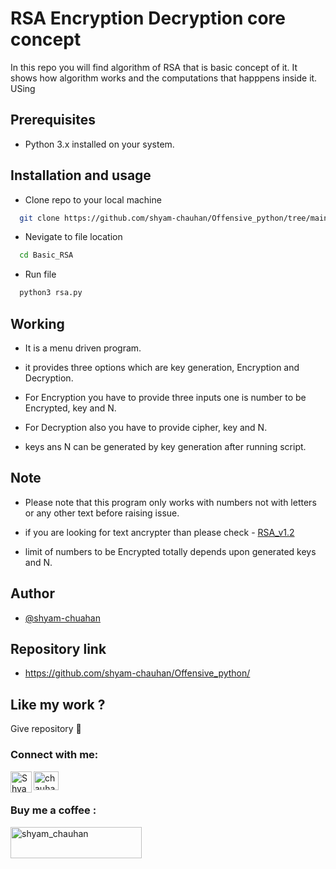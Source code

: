 
# RSA Encryption Decryption core concept

In this repo you will find algorithm of RSA that is basic concept of it.
It shows how algorithm works and the computations that happpens inside it.
USing


## Prerequisites 
- Python 3.x installed on your system.
## Installation and usage 

- Clone repo to your local machine
```bash
  git clone https://github.com/shyam-chauhan/Offensive_python/tree/main/RSA_encryption_decryption/Basic_RSA
```
- Nevigate to file location
```bash
  cd Basic_RSA
  ```
- Run file
```bash
  python3 rsa.py
  ```

    
## Working

- It is a menu driven program.

- it provides three options which are key generation, Encryption and Decryption.


- For Encryption you have to provide three inputs one is number to be Encrypted, key and N.

- For Decryption also you have to provide cipher, key and N.

- keys ans N can be generated by key generation after running script.

## Note

- Please note that this program only works with numbers not with letters or any other text before raising issue.

- if you are looking for text ancrypter than please check - [RSA_v1.2](https://github.com/shyam-chauhan/Offensive_python/tree/main/RSA_encryption_decryption/RSA_V1.2)

- limit of numbers to be Encrypted totally depends upon generated keys and N.

## Author

- [@shyam-chuahan](https://github.com/shyam-chauhan)


## Repository link
- https://github.com/shyam-chauhan/Offensive_python/
## Like my work ?

Give repository 🌟

<h3 align="left">Connect with me:</h3>
<p align="left">
<a href="https://linkedin.com/in/chauhan-shyam009" target="blank"><img align="center" src="https://raw.githubusercontent.com/rahuldkjain/github-profile-readme-generator/master/src/images/icons/Social/linked-in-alt.svg" alt="chauhan-shyam009" height="30" width="40" /></a>
<a href="https://t.me/chauhan_shyam">
    <img align="left" alt="Shyam chauhan Telegram" width="34px" src="https://raw.githubusercontent.com/gauravghongde/social-icons/master/SVG/Color/Telegram.svg" />
</a>
</p>

<h3 align="left">Buy me a coffee :</h3>
<p><a href="https://www.buymeacoffee.com/shyam_chauhan"> <img align="left" src="https://cdn.buymeacoffee.com/buttons/v2/default-yellow.png" height="50" width="210" alt="shyam_chauhan" /></a></p><br><br><br>
